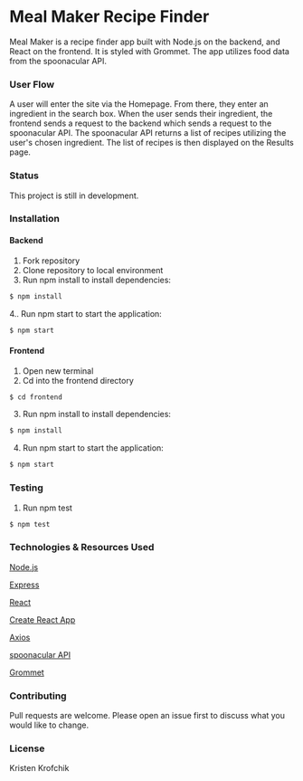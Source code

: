 # Meal Maker Recipe Finder

Meal Maker is a recipe finder app built with Node.js on the backend, and React on the frontend. It is styled with Grommet. The app utilizes food data from the spoonacular API. 

### User Flow

A user will enter the site via the Homepage. From there, they enter an ingredient in the search box. When the user sends their ingredient, the frontend sends a request to the backend which sends a request to the spoonacular API. The spoonacular API returns a list of recipes utilizing the user's chosen ingredient. The list of recipes is then displayed on the Results page.

### Status
This project is still in development.

### Installation

#### Backend

1. Fork repository
2. Clone repository to local environment
3. Run npm install to install dependencies:

```bash
$ npm install
```

4.. Run npm start to start the application:

```bash
$ npm start
```
#### Frontend

1. Open new terminal
2. Cd into the frontend directory

```bash
$ cd frontend
```
3. Run npm install to install dependencies:

```bash
$ npm install
```
4. Run npm start to start the application:

```bash
$ npm start
```

### Testing

1. Run npm test

```bash
$ npm test
```


### Technologies & Resources Used
[Node.js](https://nodejs.org/en/docs/)

[Express](https://expressjs.com/)

[React](https://reactjs.org/docs/getting-started.html)

[Create React App](https://create-react-app.dev/docs/getting-started/)

[Axios](https://axios-http.com/docs/intro)

[spoonacular API](https://spoonacular.com/food-api)

[Grommet](https://v2.grommet.io/)


### Contributing
Pull requests are welcome. Please open an issue first to discuss what you would like to change.

### License
Kristen Krofchik
